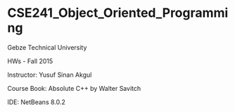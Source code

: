 # CSE241_Object_Oriented_Programming

Gebze Technical University

HWs - Fall 2015

Instructor: Yusuf Sinan Akgul

Course Book: Absolute C++ by Walter Savitch

IDE: NetBeans 8.0.2
